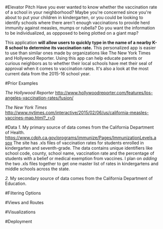 #Elevator Pitch
Have you ever wanted to know whether the vaccination rate of a school in your neighborhood? Maybe you're concerned since you're about to put your children in kindergarten, or you could be looking to identify schools where there aren't enough vaccinations to provide herd immunity against measles, mumps or rubella? Do you want the information to be individualized, as oppposed to being plotted on a giant map?

This application **will allow users to quickly type in the name of a nearby K-8 school to determine its vaccination rate.** This personalized app is easier to use than similar ones made by organizations like The New York Times and Hollywood Reporter. Using this app can help educate parents or curious neighbors as to whether their local schools have met their seal of approval when it comes to vaccination rates. It's also a look at the most current data from the 2015-16 school year.


#Prior Examples

*The Hollywood Reporter* 
http://www.hollywoodreporter.com/features/los-angeles-vaccination-rates/fusion/


*The New York Times*
http://www.nytimes.com/interactive/2015/02/06/us/california-measles-vaccines-map.html?_r=0


#Data
*1.* My primary source of data comes from the California Department of Health.
https://www.cdph.ca.gov/programs/immunize/Pages/ImmunizationLevels.aspx
The site has .xls files of vaccination rates for students enrolled in kindergarten and seventh-grade. The data contains unique identifiers like school code, county, school name, vaccination rate and the percentage of students with a belief or medical exemption from vaccines. I plan on *adding* the two .xls files together to get one master list of rates in kindergartens and middle schools across the state.

*2.* My secondary source of data comes from the California Department of Education.




#Filtering Options



#Views and Routes




#Visualizations



#Deployment